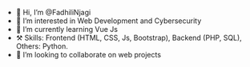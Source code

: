 - 👋 Hi, I’m @FadhiliNjagi
- 👀 I’m interested in Web Development and Cybersecurity
- 🌱 I’m currently learning Vue Js
- ⚒  Skills: Frontend (HTML, CSS, Js, Bootstrap), Backend (PHP, SQL), Others: Python.
- 💞️ I’m looking to collaborate on web projects 
<!-- - 📫 How to reach me ... --->

<!---
FadhiliNjagi/FadhiliNjagi is a ✨ special ✨ repository because its `README.md` (this file) appears on your GitHub profile.
You can click the Preview link to take a look at your changes.
--->
